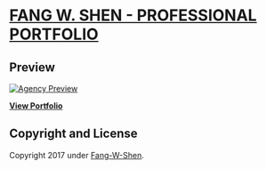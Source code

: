 # [FANG W. SHEN - PROFESSIONAL PORTFOLIO](https://fang-w-shen.github.io/Professional-Portfolio/)

## Preview

[![Agency Preview]('img/portfolio/accutemp.png')](https://fang-w-shen.github.io/Professional-Portfolio/)

**[View Portfolio](https://fang-w-shen.github.io/Professional-Portfolio/)**


## Copyright and License
Copyright 2017 under [Fang-W-Shen](https://github.com/fang-w-shen).
